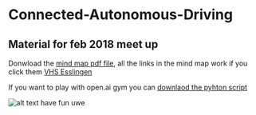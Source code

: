 # Connected-Autonomous-Driving
## Material for feb 2018 meet up


Donwload the  [mind map pdf file](mindMap.jpg), all the links in the mind map work if you click them
 [VHS Esslingen](mindMap.jpg)
 
 If you want to play with open.ai gym you can [downlaod the pyhton script ](mindMap.jpg)
 
 
![alt text](mindMap.jpg "Mindmap für feb 2018 meetup")
have fun
uwe
